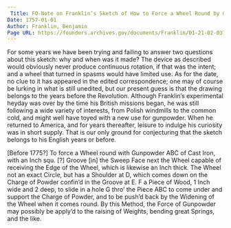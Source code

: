 ```yaml
---
 Title: FO-Note on Franklin’s Sketch of How to Force a Wheel Round by Gunpowder, [before March 1775?]
Date: 1757-01-01
Author: Franklin, Benjamin
Page URL: https://founders.archives.gov/documents/Franklin/01-21-02-0315
---
```


For some years we have been trying and failing to answer two questions about this sketch: why and when was it made? The device as described would obviously never produce continuous rotation, if that was the intent; and a wheel that turned in spasms would have limited use. As for the date, no clue to it has appeared in the edited correspondence; one may of course be lurking in what is still unedited, but our present guess is that the drawing belongs to the years before the Revolution. Although Franklin’s experimental heyday was over by the time his British missions began, he was still following a wide variety of interests, from Polish windmills to the common cold, and might well have toyed with a new use for gunpowder. When he returned to America, and for years thereafter, leisure to indulge his curiosity was in short supply. That is our only ground for conjecturing that the sketch belongs to his English years or before.
  
[Before 1775?]
To force a Wheel round with Gunpowder
ABC of Cast Iron, with an Inch squ. [?] Groove [in] the Sweep Face next the Wheel capable of receiving the Edge of the Wheel, which is likewise an Inch thick.
The Wheel not an exact Circle, but has a Shoulder at D, which comes down on the Charge of Powder confin’d in the Groove at E.
F a Piece of Wood, 1 Inch wide and 2 deep, to slide in a hole G thro’ the Piece ABC to come under and support the Charge of Powder, and to be push’d back by the Widening of the Wheel when it comes round.
By this Method, the Force of Gunpowder may possibly be apply’d to the raising of Weights, bending great Springs, and the like.


